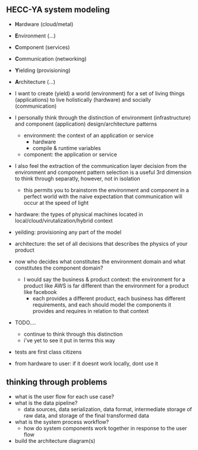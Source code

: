 ## HECC-YA system modeling

- **H**ardware (cloud/metal)
- **E**nvironment (...)
- **C**omponent (services)
- **C**ommunication (networking)
- **Y**ielding (provisioning)
- **A**rchitecture (...)

- I want to create (yield) a world (environment) for a set of living things (applications) to live holistically (hardware) and socially (communication)

- I personally think through the distinction of environment (infrastructure) and component (application) design/architecture patterns

  - environment: the context of an application or service
    - hardware
    - compile & runtime variables
  - component: the application or service

- I also feel the extraction of the communication layer decision from the environment and component pattern selection is a useful 3rd dimension to think through separatly, however, not in isolation

  - this permits you to brainstorm the environment and component in a perfect world with the naive expectation that communication will occur at the speed of light

- hardware: the types of physical machines located in local/cloud/virutalization/hybrid context
- yeilding: provisioning any part of the model
- architecture: the set of all decisions that describes the physics of your product

- now who decides what constitutes the environment domain and what constitutes the component domain?
  - I would say the business & product context: the environment for a product like AWS is far different than the environment for a product like facebook
    - each provides a different product, each business has different requirements, and each should model the components it provides and requires in relation to that context
- TODO....

  - continue to think through this distinction
  - i've yet to see it put in terms this way

- tests are first class citizens
- from hardware to user: if it doesnt work locally, dont use it

## thinking through problems

- what is the user flow for each use case?
- what is the data pipeline?
  - data sources, data serialization, data format, intermediate storage of raw data, and storage of the final transformed data
- what is the system process workflow?
  - how do system components work together in response to the user flow
- build the architecture diagram(s)
